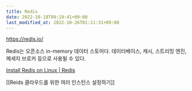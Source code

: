 ```yaml
---
title: Redis
date: 2022-10-18T09:19:41+09:00
last_modified_at: 2022-10-26T01:11:31+09:00
---
```

https://redis.io/

Redis는 오픈소스 in-memory 데이터 스토어다. 데이터베이스, 캐시, 스트리밍 엔진, 메세지 브로커 등으로 사용될 수 있다.

[Install Redis on Linux | Redis](https://redis.io/docs/getting-started/installation/install-redis-on-linux/)

[[Reids 클라우드를 위한 여러 인스턴스 설정하기]]